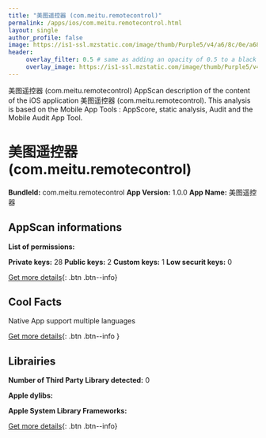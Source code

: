 ```yaml
---
title: "美图遥控器 (com.meitu.remotecontrol)"
permalink: /apps/ios/com.meitu.remotecontrol.html
layout: single
author_profile: false
image: https://is1-ssl.mzstatic.com/image/thumb/Purple5/v4/a6/8c/0e/a68c0e36-d232-7c68-5f1b-798659be34b6/pr_source.png/512x512bb.jpg
header: 
     overlay_filter: 0.5 # same as adding an opacity of 0.5 to a black background
     overlay_image: https://is1-ssl.mzstatic.com/image/thumb/Purple5/v4/a6/8c/0e/a68c0e36-d232-7c68-5f1b-798659be34b6/pr_source.png/512x512bb.jpg
---
```

美图遥控器 (com.meitu.remotecontrol) AppScan description of the content of the iOS application 美图遥控器 (com.meitu.remotecontrol). This analysis is based on the Mobile App Tools : AppScore, static analysis, Audit and the Mobile Audit App Tool.

# 美图遥控器 (com.meitu.remotecontrol)

**BundleId:** com.meitu.remotecontrol
**App Version:** 1.0.0
**App Name:** 美图遥控器


## AppScan informations 

**List of permissions:** 
  
  
**Private keys:** 28
**Public keys:** 2
**Custom keys:** 1
**Low securit keys:** 0
  
[Get more details](/pricing.html){: .btn .btn--info}

## Cool Facts

Native App
support multiple languages
  
[Get more details](/pricing.html){: .btn .btn--info }

## Librairies 
**Number of Third Party Library detected:** 0


**Apple dylibs:**


**Apple System Library Frameworks:**


  
[Get more details](/pricing.html){: .btn .btn--info}

